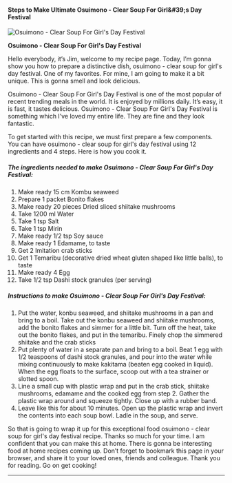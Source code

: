             

#### Steps to Make Ultimate Osuimono - Clear Soup For Girl&amp;#39;s Day Festival

![Osuimono - Clear Soup For Girl's Day Festival](https://img-global.cpcdn.com/recipes/5024247494737920/751x532cq70/osuimono-clear-soup-for-girls-day-festival-recipe-main-photo.jpg)

**Osuimono - Clear Soup For Girl's Day Festival**

Hello everybody, it’s Jim, welcome to my recipe page. Today, I’m gonna show you how to prepare a distinctive dish, osuimono - clear soup for girl's day festival. One of my favorites. For mine, I am going to make it a bit unique. This is gonna smell and look delicious.

Osuimono - Clear Soup For Girl's Day Festival is one of the most popular of recent trending meals in the world. It is enjoyed by millions daily. It’s easy, it is fast, it tastes delicious. Osuimono - Clear Soup For Girl's Day Festival is something which I’ve loved my entire life. They are fine and they look fantastic.

To get started with this recipe, we must first prepare a few components. You can have osuimono - clear soup for girl's day festival using 12 ingredients and 4 steps. Here is how you cook it.

##### The ingredients needed to make Osuimono - Clear Soup For Girl's Day Festival:

1.  Make ready 15 cm Kombu seaweed
2.  Prepare 1 packet Bonito flakes
3.  Make ready 20 pieces Dried sliced shiitake mushrooms
4.  Take 1200 ml Water
5.  Take 1 tsp Salt
6.  Take 1 tsp Mirin
7.  Make ready 1/2 tsp Soy sauce
8.  Make ready 1 Edamame, to taste
9.  Get 2 Imitation crab sticks
10.  Get 1 Temaribu (decorative dried wheat gluten shaped like little balls), to taste
11.  Make ready 4 Egg
12.  Take 1/2 tsp Dashi stock granules (per serving)

##### Instructions to make Osuimono - Clear Soup For Girl's Day Festival:

1.  Put the water, konbu seaweed, and shiitake mushrooms in a pan and bring to a boil. Take out the konbu seaweed and shiitake mushrooms, add the bonito flakes and simmer for a little bit. Turn off the heat, take out the bonito flakes, and put in the temaribu. Finely chop the simmered shiitake and the crab sticks
2.  Put plenty of water in a separate pan and bring to a boil. Beat 1 egg with 1/2 teaspoons of dashi stock granules, and pour into the water while mixing continuously to make kakitama (beaten egg cooked in liquid). When the egg floats to the surface, scoop out with a tea strainer or slotted spoon.
3.  Line a small cup with plastic wrap and put in the crab stick, shiitake mushrooms, edamame and the cooked egg from step 2. Gather the plastic wrap around and squeeze tightly. Close up with a rubber band.
4.  Leave like this for about 10 minutes. Open up the plastic wrap and invert the contents into each soup bowl. Ladle in the soup, and serve.

So that is going to wrap it up for this exceptional food osuimono - clear soup for girl's day festival recipe. Thanks so much for your time. I am confident that you can make this at home. There is gonna be interesting food at home recipes coming up. Don’t forget to bookmark this page in your browser, and share it to your loved ones, friends and colleague. Thank you for reading. Go on get cooking!

* * *
